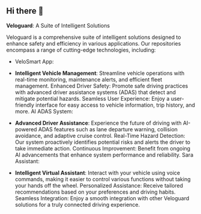 ## Hi there 👋




**Veloguard**: A Suite of Intelligent Solutions

Veloguard is a comprehensive suite of intelligent solutions designed to enhance safety and efficiency in various applications. Our repositories encompass a range of cutting-edge technologies, including:

- VeloSmart App:

- **Intelligent Vehicle Management**: Streamline vehicle operations with real-time monitoring, maintenance alerts, and efficient fleet management.
Enhanced Driver Safety: Promote safe driving practices with advanced driver assistance systems (ADAS) that detect and mitigate potential hazards.
Seamless User Experience: Enjoy a user-friendly interface for easy access to vehicle information, trip history, and more.
AI ADAS System:

- **Advanced Driver Assistance**: Experience the future of driving with AI-powered ADAS features such as lane departure warning, collision avoidance, and adaptive cruise control.
Real-Time Hazard Detection: Our system proactively identifies potential risks and alerts the driver to take immediate action.
Continuous Improvement: Benefit from ongoing AI advancements that enhance system performance and reliability.
Sara Assistant:

- **Intelligent Virtual Assistant**: Interact with your vehicle using voice commands, making it easier to control various functions without taking your hands off the wheel.
Personalized Assistance: Receive tailored recommendations based on your preferences and driving habits.
Seamless Integration: Enjoy a smooth integration with other Veloguard solutions for a truly connected driving experience.

